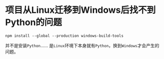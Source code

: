 # 项目从Linux迁移到Windows后找不到Python的问题

~~~shell
npm install --global --production windows-build-tools
~~~

并不是安装`Python`……
是`Linux`环境下本身就有`Python`，换到`Windows`才会产生的问题。
